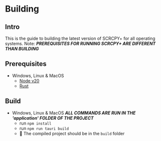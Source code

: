 # Building
## Intro
This is the guide to building the latest version of SCRCPY+ for all operating systems. Note: ***PREREQUISITES FOR RUNNING SCRCPY+ ARE DIFFERENT THAN BUILDING***

## Prerequisites 
- Windows, Linux & MacOS
    - [Node v20](https://nodejs.org/en/)
    - [Rust](https://rustup.rs/)

## Build
- Windows, Linux & MacOS
    ***ALL COMMANDS ARE RUN IN THE 'application' FOLDER OF THE PROJECT***
    - run `npm install`
    - run `npm run tauri build`
    - 🎉 The compiled project should be in the `build` folder
